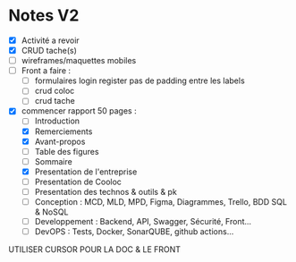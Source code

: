 # Notes V2

- [x] Activité a revoir
- [x] CRUD tache(s)
- [ ] wireframes/maquettes mobiles
- [ ] Front a faire :
  - [ ] formulaires login register pas de padding entre les labels
  - [ ] crud coloc
  - [ ] crud tache
- [x] commencer rapport 50 pages :
  - [ ] Introduction
  - [x] Remerciements
  - [x] Avant-propos
  - [ ] Table des figures
  - [ ] Sommaire
  - [x] Presentation de l'entreprise
  - [ ] Presentation de Cooloc
  - [ ] Presentation des technos & outils & pk
  - [ ] Conception : MCD, MLD, MPD, Figma, Diagrammes, Trello, BDD SQL & NoSQL
  - [ ] Developpement : Backend, API, Swagger, Sécurité, Front...
  - [ ] DevOPS : Tests, Docker, SonarQUBE, github actions...

UTILISER CURSOR POUR LA DOC & LE FRONT
